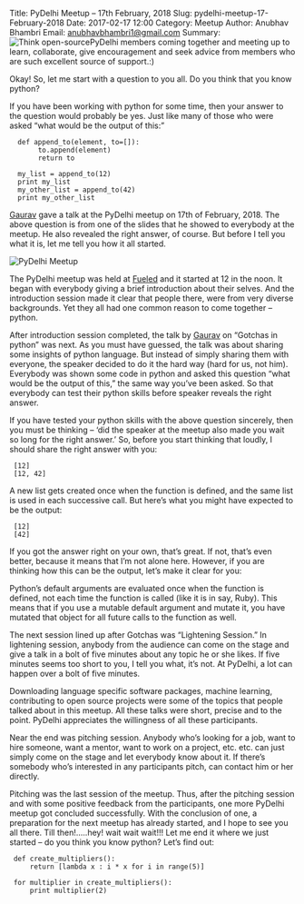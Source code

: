 Title: PyDelhi Meetup – 17th February, 2018
Slug: pydelhi-meetup-17-February-2018
Date: 2017-02-17 12:00
Category: Meetup
Author: Anubhav Bhambri
Email: anubhavbhambri1@gmail.com
Summary: ![Think open-source]({filename}/images/pydelhi-17-02-2018.jpg)PyDelhi members coming together and meeting up to learn, collaborate, give encouragement and seek advice from members who are such excellent source of support.:)

Okay! So, let me start with a question to you all. Do you think that you know python? 

If you have been working with python for some time, then your answer to the question would probably be yes. Just like many of those who were asked “what would be the output of this:”

```
  def append_to(element, to=[]):
       to.append(element)
       return to

  my_list = append_to(12)
  print my_list
  my_other_list = append_to(42)
  print my_other_list
```
[Gaurav](https://twitter.com/Root3d) gave a talk at the PyDelhi meetup on 17th of February, 2018. The above question is from one of the slides that he showed to everybody at the meetup. He also revealed the right answer, of course. But before I tell you what it is, let me tell you how it all started.

![PyDelhi Meetup]({filename}/images/pydelhi-17-02-2018.jpg)

The PyDelhi meetup was held at [Fueled](https://twitter.com/Fueled) and it started at 12 in the noon. It began with everybody giving a brief introduction about their selves. And the introduction session made it clear that people there, were from very diverse backgrounds. Yet they all had one common reason to come together – python.

After introduction session completed, the talk by [Gaurav](https://twitter.com/Root3d) on “Gotchas in python” was next. As you must have guessed, the talk was about sharing some insights of python language. But instead of simply sharing them with everyone, the speaker decided to do it the hard way (hard for us, not him). Everybody was shown some code in python and asked this question “what would be the output of this,” the same way you’ve been asked. So that everybody can test their python skills before speaker reveals the right answer.

If you have tested your python skills with the above question sincerely, then you must be thinking – ‘did the speaker at the meetup also made you wait so long for the right answer.’ So, before you start thinking that loudly, I should share the right answer with you:

```
 [12]
 [12, 42]
```
A new list gets created once when the function is defined, and the same list is used in each successive call. But here’s what you might have expected to be the output:

```
 [12]
 [42]
```
If you got the answer right on your own, that’s great. If not, that’s even better, because it means that I’m not alone here. However, if you are thinking how this can be the output, let’s make it clear for you:

Python’s default arguments are evaluated once when the function is defined, not each time the function is called (like it is in say, Ruby). This means that if you use a mutable default argument and mutate it, you have mutated that object for all future calls to the function as well. 

The next session lined up after Gotchas was “Lightening Session.” In lightening session, anybody from the audience can come on the stage and give a talk in a bolt of five minutes about any topic he or she likes. If five minutes seems too short to you, I tell you what, it’s not. At PyDelhi, a lot can happen over a bolt of five minutes.

Downloading language specific software packages, machine learning, contributing to open source projects were some of the topics that people talked about in this meetup. All these talks were short, precise and to the point. PyDelhi appreciates the willingness of all these participants. 

Near the end was pitching session. Anybody who’s looking for a job, want to hire someone, want a mentor, want to work on a project, etc. etc. can just simply come on the stage and let everybody know about it. If there’s somebody who’s interested in any participants pitch, can contact him or her directly.

Pitching was the last session of the meetup. Thus, after the pitching session and with some positive feedback from the participants, one more PyDelhi meetup got concluded successfully. With the conclusion of one, a preparation for the next meetup has already started, and I hope to see you all there. Till then!.....hey! wait wait wait!!! Let me end it where we just started – do you think you know python? Let’s find out:

```
 def create_multipliers():
     return [lambda x : i * x for i in range(5)]

 for multiplier in create_multipliers():
     print multiplier(2)
```
